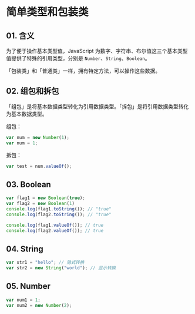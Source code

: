 # 简单类型和包装类

## 01. 含义
为了便于操作基本类型值，JavaScript 为数字、字符串、布尔值这三个基本类型值提供了特殊的引用类型，分别是 `Number`、`String`、`Boolean`。

「包装类」和「普通类」一样，拥有特定方法，可以操作这些数据。

## 02. 组包和拆包
「组包」是将基本数据类型转化为引用数据类型。「拆包」是将引用数据类型转化为基本数据类型。

组包：
```js
var num = new Number(1);
var num = 1;
```

拆包：
```js
var test = num.valueOf();
```

## 03. Boolean
```js
var flag1 = new Boolean(true);
var flag2 = new Boolean(1)
console.log(flag1.toString()); // "true"
console.log(flag2.toString()); // "true"
```

```js
console.log(flag1.valueOf()); // true
console.log(flag2.valueOf()); // true
```


## 04. String
```js
var str1 = "hello"; // 隐式转换
var str2 = new String("world"); // 显示转换
```


## 05. Number
```js
var num1 = 1;
var num2 = new Number(2);
```
